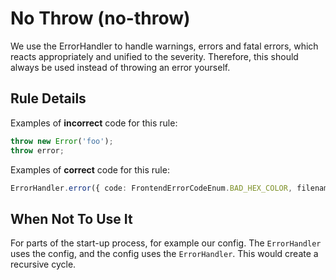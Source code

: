 # No Throw (no-throw)

We use the ErrorHandler to handle warnings, errors and fatal errors,
which reacts appropriately and unified to the severity.
Therefore, this should always be used instead of throwing an error yourself.

## Rule Details

Examples of **incorrect** code for this rule:

```ts
throw new Error('foo');
throw error;
```

Examples of **correct** code for this rule:

```ts
ErrorHandler.error({ code: FrontendErrorCodeEnum.BAD_HEX_COLOR, filename: 'ColorUtil.ts' });
```

## When Not To Use It

For parts of the start-up process, for example our config.
The `ErrorHandler` uses the config, and the config uses the `ErrorHandler`.
This would create a recursive cycle.
